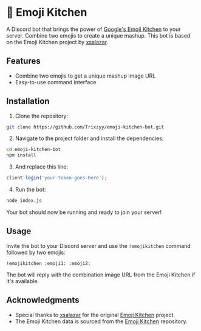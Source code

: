 # 🍳 Emoji Kitchen 

A Discord bot that brings the power of [Google's Emoji Kitchen](https://github.com/xsalazar/emoji-kitchen) to your server. Combine two emojis to create a unique mashup. This bot is based on the Emoji Kitchen project by [xsalazar](https://github.com/xsalazar).

## Features

- Combine two emojis to get a unique mashup image URL
- Easy-to-use command interface

## Installation

1. Clone the repository:

```bash
git clone https://github.com/Trixzyy/emoji-kitchen-bot.git
```

2. Navigate to the project folder and install the dependencies:

```bash
cd emoji-kitchen-bot
npm install
```

3. And replace this line:

```javascript
client.login('your-token-goes-here');
```

4. Run the bot:

```bash
node index.js
```

Your bot should now be running and ready to join your server!

## Usage

Invite the bot to your Discord server and use the `!emojikitchen` command followed by two emojis:

```
!emojikitchen :emoji1: :emoji2:
```

The bot will reply with the combination image URL from the Emoji Kitchen if it's available.

## Acknowledgments

- Special thanks to [xsalazar](https://github.com/xsalazar) for the original [Emoji Kitchen](https://github.com/xsalazar/emoji-kitchen) project.
- The Emoji Kitchen data is sourced from the [Emoji Kitchen](https://github.com/xsalazar/emoji-kitchen/blob/main/src/Components/emojiData.json) repository.
